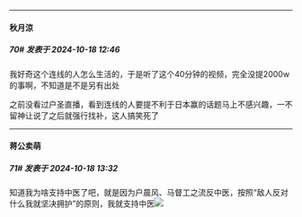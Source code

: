 ﻿
*****

####  秋月涼  
##### 70#       发表于 2024-10-18 12:46

我好奇这个连线的人怎么生活的，于是听了这个40分钟的视频，完全没提2000w的事啊，不知道是不是另有出处

之前没看过户圣直播，看到连线的人要提不利于日本赢的话题马上不感兴趣，一不留神让说了之后就强行找补，这人搞笑死了


*****

####  蒋公卖萌  
##### 71#       发表于 2024-10-18 13:32

知道我为啥支持中医了吧，就是因为户晨风、马督工之流反中医，按照“敌人反对什么我就坚决拥护”的原则，我就支持中医<img src="https://static.saraba1st.com/image/smiley/face2017/067.png" referrerpolicy="no-referrer">

